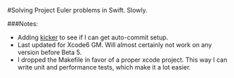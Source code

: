 #Solving Project Euler problems in Swift. Slowly.

###Notes:

* Adding [kicker](https://github.com/alloy/kicker) to see if I can get auto-commit setup.
* Last updated for Xcode6 GM. Will almost certainly not work on any version before Beta 5.
* I dropped the Makefile in favor of a proper xcode project. This way I can write unit and performance tests, which make it a lot easier.
